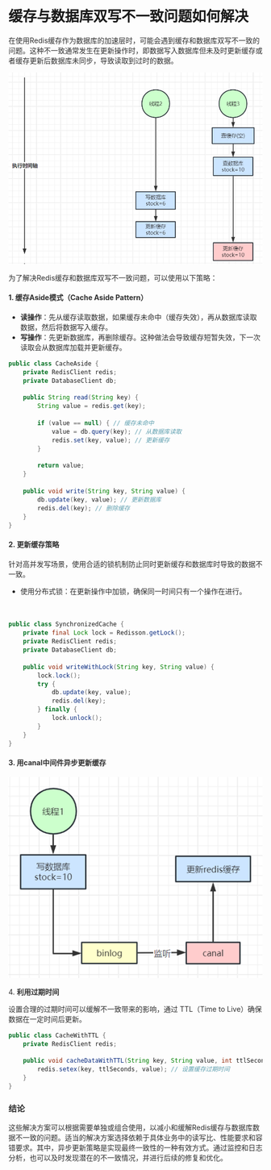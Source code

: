 # 缓存与数据库双写不一致问题如何解决

<font style="color:rgba(0, 0, 0, 0.82);">在使用Redis缓存作为数据库的加速层时，可能会遇到缓存和数据库双写不一致的问题。这种不一致通常发生在更新操作时，即数据写入数据库但未及时更新缓存或者缓存更新后数据库未同步，导致读取到过时的数据。</font>

![1723038105342-19355060-69ea-4cb4-abd1-a3ea9827c08a.png](./img/qzjVpvSbVjKHyegr/1723038105342-19355060-69ea-4cb4-abd1-a3ea9827c08a-062219.png)

<font style="color:rgba(0, 0, 0, 0.82);"></font>

<font style="color:rgba(0, 0, 0, 0.82);">为了解决Redis缓存和数据库双写不一致问题，可以使用以下策略：</font>

#### <font style="color:rgba(0, 0, 0, 0.82);">1.</font><font style="color:rgba(0, 0, 0, 0.82);"> </font>**<font style="color:rgba(0, 0, 0, 0.82);">缓存Aside模式（Cache Aside Pattern）</font>**
+ **<font style="color:rgba(0, 0, 0, 0.82);">读操作</font>**<font style="color:rgba(0, 0, 0, 0.82);">：先从缓存读取数据，如果缓存未命中（缓存失效），再从数据库读取数据，然后将数据写入缓存。</font>
+ **<font style="color:rgba(0, 0, 0, 0.82);">写操作</font>**<font style="color:rgba(0, 0, 0, 0.82);">：先更新数据库，再删除缓存。这种做法会导致缓存短暂失效，下一次读取会从数据库加载并更新缓存。</font>

```java
public class CacheAside {  
    private RedisClient redis;  
    private DatabaseClient db;  

    public String read(String key) {  
        String value = redis.get(key);  

        if (value == null) { // 缓存未命中  
            value = db.query(key); // 从数据库读取  
            redis.set(key, value); // 更新缓存  
        }  

        return value;  
    }  

    public void write(String key, String value) {  
        db.update(key, value); // 更新数据库  
        redis.del(key); // 删除缓存  
    }  
}
```

#### <font style="color:rgba(0, 0, 0, 0.82);">2.</font><font style="color:rgba(0, 0, 0, 0.82);"> </font>**<font style="color:rgba(0, 0, 0, 0.82);">更新缓存策略</font>**
<font style="color:rgba(0, 0, 0, 0.82);">针对高并发写场景，使用合适的锁机制防止同时更新缓存和数据库时导致的数据不一致。</font>

+ <font style="color:rgba(0, 0, 0, 0.82);">使用分布式锁：在更新操作中加锁，确保同一时间只有一个操作在进行。</font>

```java


public class SynchronizedCache {  
    private final Lock lock = Redisson.getLock();  
    private RedisClient redis;  
    private DatabaseClient db;  

    public void writeWithLock(String key, String value) {  
        lock.lock();  
        try {  
            db.update(key, value);  
            redis.del(key);  
        } finally {  
            lock.unlock();  
        }  
    }  
}
```

#### <font style="color:rgba(0, 0, 0, 0.82);">3. 用canal中间件</font>**<font style="color:rgba(0, 0, 0, 0.82);">异步更新缓存</font>**
![1723038142809-be419152-1ef8-45d7-a639-ca2f593168b1.png](./img/qzjVpvSbVjKHyegr/1723038142809-be419152-1ef8-45d7-a639-ca2f593168b1-169602.png)

<font style="color:rgba(0, 0, 0, 0.82);">4. </font>**<font style="color:rgba(0, 0, 0, 0.82);">利用过期时间</font>**

<font style="color:rgba(0, 0, 0, 0.82);">设置合理的过期时间可以缓解不一致带来的影响，通过 TTL（Time to Live）确保数据在一定时间后更新。</font>

```java
public class CacheWithTTL {  
    private RedisClient redis;  

    public void cacheDataWithTTL(String key, String value, int ttlSeconds) {  
        redis.setex(key, ttlSeconds, value); // 设置缓存过期时间  
    }  
}
```

### <font style="color:rgba(0, 0, 0, 0.82);">结论</font>
<font style="color:rgba(0, 0, 0, 0.82);">这些解决方案可以根据需要单独或组合使用，以减小和缓解Redis缓存与数据库数据不一致的问题。适当的解决方案选择依赖于具体业务中的读写比、性能要求和容错要求。其中，异步更新策略是实现最终一致性的一种有效方式。通过监控和日志分析，也可以及时发现潜在的不一致情况，并进行后续的修复和优化。</font>

